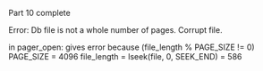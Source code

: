 Part 10 complete

Error: Db file is not a whole number of pages. Corrupt file.

in pager_open:
    gives error because (file_length % PAGE_SIZE != 0)
        PAGE_SIZE = 4096
        file_length = lseek(file, 0, SEEK_END) = 586